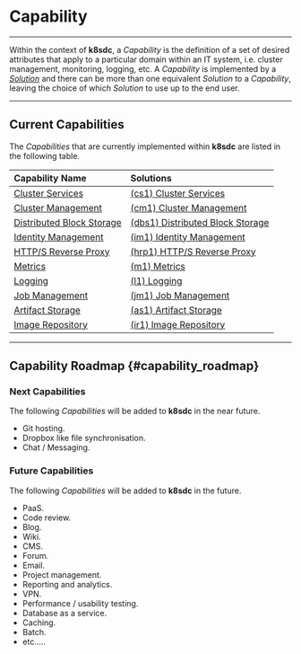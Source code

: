 # Capability
___

Within the context of **k8sdc**, a *Capability* is the definition of a set of desired attributes that apply to a particular domain within an IT system, i.e. cluster management, monitoring, logging, etc.  A *Capability* is implemented by a [*Solution*](solution.md) and there can be more than one equivalent *Solution* to a *Capability*, leaving the choice of which *Solution* to use up to the end user.
___


## Current Capabilities

The *Capabilities* that are currently implemented within **k8sdc** are listed in the following table.

| Capability Name                              | Solutions                                                              |
| :------------------------------------------- | :--------------------------------------------------------------------- |
| [Cluster Services][cap_clust_serv]           | [(cs1) Cluster Services][sol_cs1_clust_serv]            |
| [Cluster Management][cap_clust_man]          | [(cm1) Cluster Management][sol_cm1_clust_man]                   |
| [Distributed Block Storage][cap_dist_blk_st] | [(dbs1) Distributed Block Storage][sol_dbs1_dist_blk_st]               |
| [Identity Management][cap_ident_man]         | [(im1) Identity Management][sol_im1_ident_man] |
| [HTTP/S Reverse Proxy][cap_https_rev_proxy]  | [(hrp1) HTTP/S Reverse Proxy][sol_hrp1_https_rev_proxy]          |
| [Metrics][cap_metrics]                       | [(m1) Metrics][sol_m1_metrics]                               |
| [Logging][cap_logging]                       | [(l1) Logging][sol_l1_logging]                           |
| [Job Management][cap_job_management]         | [(jm1) Job Management][sol_jm1_job_management]                 |
| [Artifact Storage][cap_art_st]               | [(as1) Artifact Storage][sol_as1_art_st]               |
| [Image Repository][cap_image_repo]           | [(ir1) Image Repository][sol_ir1_image_repo]                     |


[cap_clust_serv]:     capabilities/cluster_services.md
[sol_cs1_clust_serv]: solutions/cs1_cluster_services.md

[cap_clust_man]:     capabilities/cluster_management.md
[sol_cm1_clust_man]: solutions/cm1_cluster_management.md

[cap_dist_blk_st]:      capabilities/distributed_block_storage.md
[sol_dbs1_dist_blk_st]: solutions/dbs1_distributed_block_storage.md

[cap_ident_man]:     capabilities/identity_management.md
[sol_im1_ident_man]: solutions/im1_identity_management.md

[cap_https_rev_proxy]:      capabilities/https_reverse_proxy.md
[sol_hrp1_https_rev_proxy]: solutions/hrp1_https_reverse_proxy.md

[cap_metrics]:    capabilities/metrics.md
[sol_m1_metrics]: solutions/m1_metrics.md

[cap_logging]:    capabilities/logging.md
[sol_l1_logging]: solutions/l1_logging.md

[cap_job_management]:     capabilities/job_management.md
[sol_jm1_job_management]: solutions/jm1_job_management.md

[cap_art_st]:     capabilities/artifact_storage.md
[sol_as1_art_st]: solutions/as1_artifact_storage.md

[cap_image_repo]:     capabilities/image_repository.md
[sol_ir1_image_repo]: solutions/ir1_image_repository.md
___


## Capability Roadmap {#capability_roadmap}

### Next Capabilities

The following *Capabilities* will be added to **k8sdc** in the near future. 

* Git hosting.
* Dropbox like file synchronisation.
* Chat / Messaging.


### Future Capabilities

The following *Capabilities* will be added to **k8sdc** in the future.

* PaaS.
* Code review.
* Blog.
* Wiki.
* CMS.
* Forum.
* Email.
* Project management.
* Reporting and analytics.
* VPN.
* Performance / usability testing.
* Database as a service.
* Caching.
* Batch.
* etc.....

